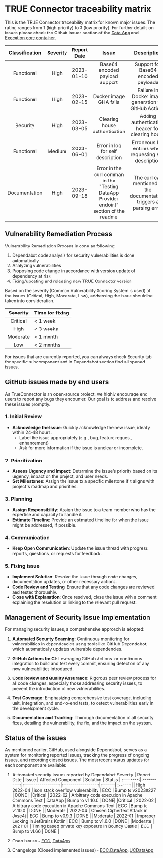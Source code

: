 # TRUE Connector traceability matrix

This is the TRUE Connector traceability matrix for known major issues. The rating ranges from 1 (high priority) to 3 (low priority). For further details on issues please check the Github issues section of the [Data App](https://github.com/Engineering-Research-and-Development/true-connector-basic_data_app/issues) and [Execution core container](https://github.com/Engineering-Research-and-Development/true-connector-execution_core_container/issues).


| Classification | Severity | Report Date | Issue | Description | Detailing Location | Affected Component | Impact | Status |
|:--------------:|:--------:|:-----------:|:-----:|:-----------:|:------------------:|:------------------:|:------:|:------:|
| Functional     | High     | 2023-01-10  | Base64 encoded payload support | Support for Base64 encoded payloads | Internal ticket| Data App | Data handling efficiency | DONE |
| Functional     | High     | 2023-02-15  | Docker image GHA fails | Failure in Docker image generation via GitHub Actions | Internal ticket | Execution Core | Deployment issues | DONE | 
| Security       | High     | 2023-03-05  | Clearing house authentication | Adding authentication header for clearing house | Internal ticket | Data App | Security enhancement | DONE |
| Functional     | Medium   | 2023-06-01  | Error in log for self description | Erroneous log entries when requesting self description | https://github.com/Engineering-Research-and-Development/true-connector-execution_core_container/issues/192| Execution Core | Log clarity | DONE
| Documentation | High | 2023-09-18 | Error in the curl comman in the "Testing DataApp Provider endoint" section of the readme | The curl call mentioned in the documentation, triggers a parsing error | https://github.com/Engineering-Research-and-Development/true-connector-basic_data_basapp/issues/107 | Data App | Users not able to explore TC | DONE |

## Vulnerability Remediation Process

Vulnerability Remediation Process is done as following:
1. Dependabot code analysis for security vulnerabilities is done automatically
2. Analyzing vulnerabilities
3. Proposing code change in accordance with version update of dependency at risk
4. Fixing/updating and releasing new TRUE Connector version

Based on the severity (Common Vulnerability Scoring System is used) of the issues (Critical, High, Moderate, Low), addressing the issue should be taken into consideration.

| Severity | Time for fixing |
|:---:|:--------- |
| Critical | < 1 week |
| High | < 3 weeks |
| Moderate | < 1 month |
| Low | < 2 months |

For issues that are currently reported, you can always check Security tab for specific subcomponent and in Dependabot section  find all opened issues.

## GitHub issues made by end users

As TrueConnector is an open-source project, we highly encourage end users to report any bugs they encounter. Our goal is to address and resolve these issues promptly.

### 1. Initial Review
- **Acknowledge the Issue**: Quickly acknowledge the new issue, ideally within 24-48 hours.
  - Label the issue appropriately (e.g., bug, feature request, enhancement).
  - Ask for more information if the issue is unclear or incomplete.

### 2. Prioritization
- **Assess Urgency and Impact**: Determine the issue's priority based on its urgency, impact on the project, and user needs.
- **Set Milestones**: Assign the issue to a specific milestone if it aligns with project's roadmap and priorities.

### 3. Planning
- **Assign Responsibility**: Assign the issue to a team member who has the expertise and capacity to handle it.
- **Estimate Timeline**: Provide an estimated timeline for when the issue might be addressed, if possible.

### 4. Communication
- **Keep Open Communication**: Update the issue thread with progress reports, questions, or requests for feedback.

### 5. Fixing issue
- **Implement Solution**: Resolve the issue through code changes, documentation updates, or other necessary actions.
- **Code Review and Testing**: Ensure that any code changes are reviewed and tested thoroughly.
- **Close with Explanation**: Once resolved, close the issue with a comment explaining the resolution or linking to the relevant pull request.


## Management of Security Issue Implementation

For managing security issues, a comprehensive approach is adopted:

1. **Automated Security Scanning**: Continuous monitoring for vulnerabilities in dependencies using tools like GitHub Dependabot, which automatically updates vulnerable dependencies.

2. **GitHub Actions for CI**: Leveraging GitHub Actions for continuous integration to build and test every commit, ensuring detection of any new vulnerabilities introduced.

3. **Code Review and Quality Assurance**: Rigorous peer review process for all code changes, especially those addressing security issues, to prevent the introduction of new vulnerabilities.

4. **Test Coverage**: Emphasizing comprehensive test coverage, including unit, integration, and end-to-end tests, to detect vulnerabilities early in the development cycle.

5. **Documentation and Tracking**: Thorough documentation of all security fixes, detailing the vulnerability, the fix, and the impact on the system.

## Status of the issues

As mentioned earlier, GitHub, used alongside Dependabot, serves as a system for monitoring reported issues, tracking the progress of ongoing issues, and recording closed issues. The most recent status updates for each component are available:

1. Automated security issues reported by Dependabot
 Severity | Report Date | Issue  | Affected Component | Solution | Status |
:--------:|:-----------:|:------------------:|:------------------:|:------:| :------:|
|High | 2022-04 | json stack overflow vulnerability | ECC | Bump to v20230227 | DONE |
|Critical | 2022-02 | Arbitrary code execution in Apache Commons Text | DataApp | Bump to v1.10.0 | DONE|
|Critical | 2022-02 | Arbitrary code execution in Apache Commons Text | ECC | Bump to v1.10.0 | DONE |
|Moderate | 2022-04 | Chosen Ciphertext Attack in Jose4j | ECC | Bump to v0.9.3 | DONE |
|Moderate | 2022-01 | Improper Locking in JetBrains Kotlin  | ECC | Bump to v1.6.0 | DONE |
|Moderate | 2021-01 | Timing based private key exposure in Bouncy Castle | ECC | Bump to v1.66 | DONE |

2. Open issues - [ECC](https://github.com/Engineering-Research-and-Development/true-connector-execution_core_container/issues), [DataApp](https://github.com/Engineering-Research-and-Development/true-connector-basic_data_app/issues)
3. Changelogs (Closed implemented issues) - [ECC](https://github.com/Engineering-Research-and-Development/true-connector-execution_core_container/blob/1.14.7/CHANGELOG.md),[DataApp](https://github.com/Engineering-Research-and-Development/true-connector-basic_data_app/blob/0.3.8/CHANGELOG.md), [UCDataApp](https://github.com/Engineering-Research-and-Development/true-connector-uc_data_app_platoon/blob/1.7.8/CHANGELOG.md)

